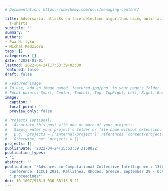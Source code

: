 ```yaml
---
# Documentation: https://wowchemy.com/docs/managing-content/

title: Adversarial attacks on face detection algorithms using anti-facial recognition
  t-shirts
subtitle: ''
summary: ''
authors:
- Ewa H. lyko
- Michal Kedziora
tags: []
categories: []
date: '2021-01-01'
lastmod: 2022-04-24T17:53:39+02:00
featured: false
draft: false

# Featured image
# To use, add an image named `featured.jpg/png` to your page's folder.
# Focal points: Smart, Center, TopLeft, Top, TopRight, Left, Right, BottomLeft, Bottom, BottomRight.
image:
  caption: ''
  focal_point: ''
  preview_only: false

# Projects (optional).
#   Associate this post with one or more of your projects.
#   Simply enter your project's folder or file name without extension.
#   E.g. `projects = ["internal-project"]` references `content/project/deep-learning/index.md`.
#   Otherwise, set `projects = []`.
projects: []
publishDate: '2022-04-24T15:53:39.315802Z'
publication_types:
- '1'
abstract: ''
publication: '*Advances in Computational Collective Intelligence : 13th International
  Conference, ICCCI 2021, Kallithea, Rhodes, Greece, September 29 - October 1, 2021
  : proceedings*'
doi: 10.1007/978-3-030-88113-9_21
---
```

